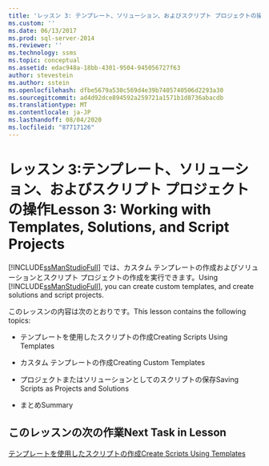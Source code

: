 ```yaml
---
title: 'レッスン 3: テンプレート、ソリューション、およびスクリプト プロジェクトの操作 | Microsoft Docs'
ms.custom: ''
ms.date: 06/13/2017
ms.prod: sql-server-2014
ms.reviewer: ''
ms.technology: ssms
ms.topic: conceptual
ms.assetid: edac948a-18bb-4301-9504-945056727f63
author: stevestein
ms.author: sstein
ms.openlocfilehash: dfbe5679a530c569d4e39b7405740506d2293a30
ms.sourcegitcommit: ad4d92dce894592a259721a1571b1d8736abacdb
ms.translationtype: MT
ms.contentlocale: ja-JP
ms.lasthandoff: 08/04/2020
ms.locfileid: "87717126"
---
```

# <a name="lesson-3-working-with-templates-solutions-and-script-projects"></a><span data-ttu-id="ad585-102">レッスン 3:テンプレート、ソリューション、およびスクリプト プロジェクトの操作</span><span class="sxs-lookup"><span data-stu-id="ad585-102">Lesson 3: Working with Templates, Solutions, and Script Projects</span></span>
  <span data-ttu-id="ad585-103">[!INCLUDE[ssManStudioFull](../../includes/ssmanstudiofull-md.md)] では、カスタム テンプレートの作成およびソリューションとスクリプト プロジェクトの作成を実行できます。</span><span class="sxs-lookup"><span data-stu-id="ad585-103">Using [!INCLUDE[ssManStudioFull](../../includes/ssmanstudiofull-md.md)], you can create custom templates, and create solutions and script projects.</span></span>  
  
 <span data-ttu-id="ad585-104">このレッスンの内容は次のとおりです。</span><span class="sxs-lookup"><span data-stu-id="ad585-104">This lesson contains the following topics:</span></span>  
  
-   <span data-ttu-id="ad585-105">テンプレートを使用したスクリプトの作成</span><span class="sxs-lookup"><span data-stu-id="ad585-105">Creating Scripts Using Templates</span></span>  
  
-   <span data-ttu-id="ad585-106">カスタム テンプレートの作成</span><span class="sxs-lookup"><span data-stu-id="ad585-106">Creating Custom Templates</span></span>  
  
-   <span data-ttu-id="ad585-107">プロジェクトまたはソリューションとしてのスクリプトの保存</span><span class="sxs-lookup"><span data-stu-id="ad585-107">Saving Scripts as Projects and Solutions</span></span>  
  
-   <span data-ttu-id="ad585-108">まとめ</span><span class="sxs-lookup"><span data-stu-id="ad585-108">Summary</span></span>  
  
## <a name="next-task-in-lesson"></a><span data-ttu-id="ad585-109">このレッスンの次の作業</span><span class="sxs-lookup"><span data-stu-id="ad585-109">Next Task in Lesson</span></span>  
 [<span data-ttu-id="ad585-110">テンプレートを使用したスクリプトの作成</span><span class="sxs-lookup"><span data-stu-id="ad585-110">Create Scripts Using Templates</span></span>](lesson-3-1-create-scripts-using-templates.md)  
  
  
